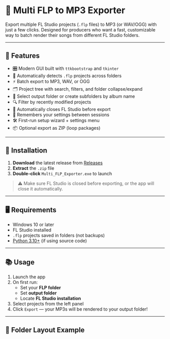 # 🎵 Multi FLP to MP3 Exporter

Export multiple FL Studio projects (`.flp` files) to MP3 (or WAV/OGG) with just a few clicks. Designed for producers who want a fast, customizable way to batch render their songs from different FL Studio folders.

---

## 🧩 Features

- 🎛️ Modern GUI built with `ttkbootstrap` and `tkinter`
- 🎹 Automatically detects `.flp` projects across folders
- ⚡ Batch export to MP3, WAV, or OGG
- 🗂️ Project tree with search, filters, and folder collapse/expand
- 📁 Select output folder or create subfolders by album name
- 🔍 Filter by recently modified projects
- 🎯 Automatically closes FL Studio before export
- 🧠 Remembers your settings between sessions
- 🛠️ First-run setup wizard + settings menu
- 📦 Optional export as ZIP (loop packages)

---

## 🚀 Installation

1. **Download** the latest release from [Releases](https://github.com/yourusername/FLPExporter/releases)
2. **Extract** the `.zip` file
3. **Double-click** `Multi_FLP_Exporter.exe` to launch

> ⚠️ Make sure FL Studio is closed before exporting, or the app will close it automatically.

---

## 🖥️ Requirements

- Windows 10 or later
- FL Studio installed
- `.flp` projects saved in folders (not backups)
- [Python 3.10+](https://www.python.org/) (if using source code)

---

## 📚 Usage

1. Launch the app
2. On first run:
   - Set your **FLP folder**
   - Set **output folder**
   - Locate **FL Studio installation**
3. Select projects from the left panel
4. Click `Export` — your MP3s will be rendered to your output folder!

---

## 📂 Folder Layout Example

